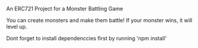 An ERC721 Project for a Monster Battling Game

You can create monsters and make them battle! If your monster wins, it will level up. 

Dont forget to install dependenccies first by running 'npm install'